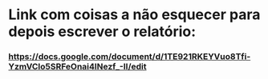 # Link com coisas a não esquecer para depois escrever o relatório:
### https://docs.google.com/document/d/1TE921RKEYVuo8Tfi-YzmVClo5SRFeOnai4lNezf_-II/edit
